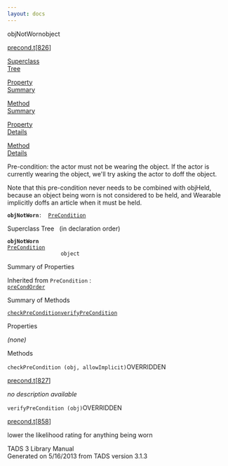 ```yaml
---
layout: docs
---
```

<span class="title">objNotWorn</span><span class="type">object</span>

[precond.t](../file/precond.t.html)\[[826](../source/precond.t.html#826)\]

[Superclass  
Tree](#_SuperClassTree_)

[Property  
Summary](#_PropSummary_)

[Method  
Summary](#_MethodSummary_)

[Property  
Details](#_Properties_)

[Method  
Details](#_Methods_)



Pre-condition: the actor must not be wearing the object. If the actor is
currently wearing the object, we'll try asking the actor to doff the
object.

Note that this pre-condition never needs to be combined with objHeld,
because an object being worn is not considered to be held, and Wearable
implicitly doffs an article when it must be held.

**`objNotWorn`**` :   `[`PreCondition`](../object/PreCondition.html)



<span id="_SuperClassTree_"></span>



<span class="hdln">Superclass Tree</span>   (in declaration order)



**`objNotWorn`**  
[`PreCondition`](../object/PreCondition.html)  
`                 object`  
<span id="_PropSummary_"></span>



<span class="hdln">Summary of Properties</span>  





Inherited from `PreCondition` :  
[`preCondOrder`](../object/PreCondition.html#preCondOrder)

<span id="_MethodSummary_"></span>



<span class="hdln">Summary of Methods</span>  



[`checkPreCondition`](#checkPreCondition)[`verifyPreCondition`](#verifyPreCondition)



<span id="_Properties_"></span>



<span class="hdln">Properties</span>  



*(none)* <span id="_Methods_"></span>



<span class="hdln">Methods</span>  



<span id="checkPreCondition"></span>

`checkPreCondition (obj, allowImplicit)`<span class="rem">OVERRIDDEN</span>

[precond.t](../file/precond.t.html)\[[827](../source/precond.t.html#827)\]



*no description available*



<span id="verifyPreCondition"></span>

`verifyPreCondition (obj)`<span class="rem">OVERRIDDEN</span>

[precond.t](../file/precond.t.html)\[[858](../source/precond.t.html#858)\]



lower the likelihood rating for anything being worn





TADS 3 Library Manual  
Generated on 5/16/2013 from TADS version 3.1.3


